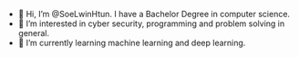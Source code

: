 - 👋 Hi, I’m @SoeLwinHtun. I have a Bachelor Degree in computer science.
- 👀 I’m interested in cyber security, programming and problem solving in general.
- 🌱 I’m currently learning machine learning and deep learning.

<!---
SoeLwinHtun/SoeLwinHtun is a ✨ special ✨ repository because its `README.md` (this file) appears on your GitHub profile.
You can click the Preview link to take a look at your changes.
--->
